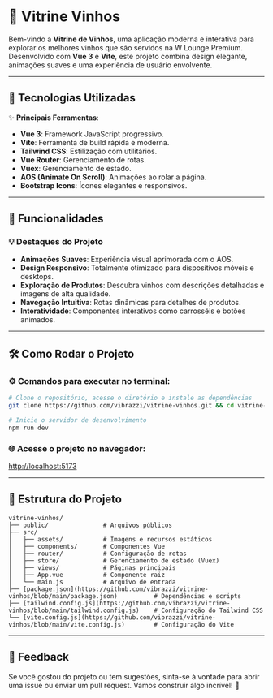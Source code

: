 # 🍷 Vitrine Vinhos

Bem-vindo a **Vitrine de Vinhos**, uma aplicação moderna e interativa para explorar os melhores vinhos que são servidos na W Lounge Premium. Desenvolvido com **Vue 3** e **Vite**, este projeto combina design elegante, animações suaves e uma experiência de usuário envolvente.

---

## 🚀 Tecnologias Utilizadas

✨ **Principais Ferramentas**:
- **Vue 3**: Framework JavaScript progressivo.
- **Vite**: Ferramenta de build rápida e moderna.
- **Tailwind CSS**: Estilização com utilitários.
- **Vue Router**: Gerenciamento de rotas.
- **Vuex**: Gerenciamento de estado.
- **AOS (Animate On Scroll)**: Animações ao rolar a página.
- **Bootstrap Icons**: Ícones elegantes e responsivos.

---

## 🎨 Funcionalidades

### 💡 Destaques do Projeto
- **Animações Suaves**: Experiência visual aprimorada com o AOS.
- **Design Responsivo**: Totalmente otimizado para dispositivos móveis e desktops.
- **Exploração de Produtos**: Descubra vinhos com descrições detalhadas e imagens de alta qualidade.
- **Navegação Intuitiva**: Rotas dinâmicas para detalhes de produtos.
- **Interatividade**: Componentes interativos como carrosséis e botões animados.

---


## 🛠️ Como Rodar o Projeto

### ⚙️ Comandos para executar no terminal:
```bash
# Clone o repositório, acesse o diretório e instale as dependências
git clone https://github.com/vibrazzi/vitrine-vinhos.git && cd vitrine-vinhos

# Inicie o servidor de desenvolvimento
npm run dev
```

### 🌐 Acesse o projeto no navegador:
[http://localhost:5173](http://localhost:5173)

---

## 📂 Estrutura do Projeto

```
vitrine-vinhos/
├── public/               # Arquivos públicos
├── src/
│   ├── assets/           # Imagens e recursos estáticos
│   ├── components/       # Componentes Vue
│   ├── router/           # Configuração de rotas
│   ├── store/            # Gerenciamento de estado (Vuex)
│   ├── views/            # Páginas principais
│   ├── App.vue           # Componente raiz
│   └── main.js           # Arquivo de entrada
├── [package.json](https://github.com/vibrazzi/vitrine-vinhos/blob/main/package.json)          # Dependências e scripts
├── [tailwind.config.js](https://github.com/vibrazzi/vitrine-vinhos/blob/main/tailwind.config.js)    # Configuração do Tailwind CSS
└── [vite.config.js](https://github.com/vibrazzi/vitrine-vinhos/blob/main/vite.config.js)        # Configuração do Vite
```

---
## 💬 Feedback

Se você gostou do projeto ou tem sugestões, sinta-se à vontade para abrir uma issue ou enviar um pull request. Vamos construir algo incrível! 🚀

